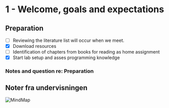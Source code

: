 # 1 - Welcome, goals and expectations

## Preparation

* [ ] Reviewing the literature list will occur when we meet.
* [x] Download resources
* [ ] Identification of chapters from books for reading as home assignment
* [x] Start lab setup and asses programming knowledge

### Notes and question re: Preparation

## Noter fra undervisningen

![MindMap](https://github.com/krejac/kea-siem-log/media/SIEM.png)

